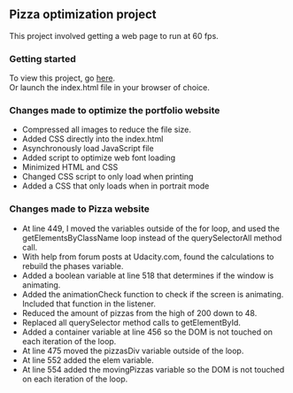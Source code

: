 ## Pizza optimization project

This project involved getting a web page to run at 60 fps.



### Getting started

To view this project, go  [here](http://matthewmagee05.github.io).  
Or launch the index.html file in your browser of choice.

### Changes made to optimize the portfolio website

* Compressed all images to reduce the file size.
* Added CSS directly into the index.html
* Asynchronously load JavaScript file
* Added script to optimize web font loading
* Minimized HTML and CSS
* Changed CSS script to only load when printing
* Added a CSS that only loads when in portrait mode


### Changes made to Pizza website

* At line 449, I moved the variables outside of the for loop, and used the getElementsByClassName loop instead of the querySelectorAll method call.
* With help from forum posts at Udacity.com, found the calculations to rebuild the phases variable.
* Added a boolean variable at line 518 that determines if the window is animating.
* Added the animationCheck function to check if the screen is animating.  Included that function in the listener.
* Reduced the amount of pizzas from the high of 200 down to 48.
* Replaced all querySelector method calls to getElementById.
* Added a container variable at line 456 so the DOM is not touched on each iteration of the loop.
* At line 475 moved the pizzasDiv variable outside of the loop.
* At line 552 added the elem variable.
* At line 554 added the movingPizzas variable so the DOM is not touched on each iteration of the loop.


